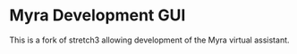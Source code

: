 # Myra Development GUI
This is a fork of stretch3 allowing development of the Myra virtual assistant.
